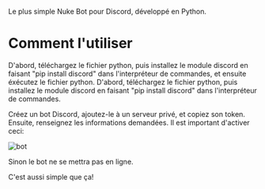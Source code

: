 Le plus simple Nuke Bot pour Discord, développé en Python.

# Comment l'utiliser
D'abord, téléchargez le fichier python, puis installez le module discord en faisant "pip install discord" dans l'interpréteur de commandes, et ensuite éxécutez le fichier python. 
D'abord, téléchargez le fichier python, puis installez le module discord en faisant "pip install discord" dans l'interpréteur de commandes. 

Créez un bot Discord, ajoutez-le à un serveur privé, et copiez son token. Ensuite, renseignez les informations demandées.
Il est important d'activer ceci:

![bot](https://user-images.githubusercontent.com/77754159/120925888-f3c6e300-c6da-11eb-90e2-7eb7f4deccc6.png)

Sinon le bot ne se mettra pas en ligne.

C'est aussi simple que ça!

